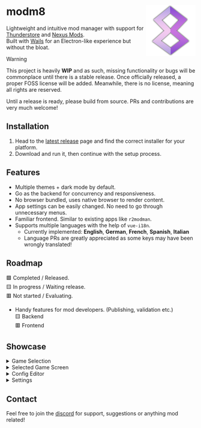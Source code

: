 # modm8 <img align="right" width="132" height="135" src="./frontend/src/assets/images/appicon.png">

Lightweight and intuitive mod manager with support for [Thunderstore](https://thunderstore.io) and [Nexus Mods](https://nexusmods.com).\
Built with [Wails](https://wails.io) for an Electron-like experience but without the bloat.

> [!WARNING]
> This project is heavily **WIP** and as such, missing functionality or bugs will be commonplace until there is a stable release.
> Once officially released, a proper FOSS license will be added. Meanwhile, there is no license, meaning all rights are reserved.
>
> Until a release is ready, please build from source. PRs and contributions are very much welcome!

## Installation
1. Head to the [latest release](../../releases/latest) page and find the correct installer for your platform.
2. Download and run it, then continue with the setup process.

## Features
- Multiple themes + dark mode by default.
- Go as the backend for concurrency and responsiveness.
- No browser bundled, uses native browser to render content.
- App settings can be easily changed. No need to go through unnecessary menus.
- Familiar frontend. Similar to existing apps like `r2modman`.
- Supports multiple languages with the help of `vue-i18n`.
  - Currently implemented: **English**, **German**, **French**, **Spanish**, **Italian**
  - Language PRs are greatly appreciated as some keys may have been wrongly translated!

## Roadmap
🟩 Completed / Released.\
🟨 In progress / Waiting release.\
🟥 Not started / Evaluating.

- Handy features for mod developers. (Publishing, validation etc.)\
  🟨 Backend\
  🟥 Frontend

## Showcase
<details>
  <summary>Game Selection</summary>

  - Useful buttons and insightful info layed out in a sleek and compact manner.
  - Flexible query matching ensures you can search for a game without being exact.
  - Filter by your favourite or installed games - no more tedious searching.
  - Switch between List and Grid layouts for a better viewing experience.

  <img src="./screenshots/game-selection-grid.png"/>
</details>

<details>
  <summary>Selected Game Screen</summary>

  <img src="./screenshots/selected-game.png"/>
</details>

<details>
  <summary>Config Editor</summary>

  <img src="./screenshots/config-editor.png"/>
</details>

<details>
  <summary>Settings</summary>

  <img src="./screenshots/settings.png"/>
</details>

## Contact
Feel free to join the [discord](https://discord.gg/psBXpXF2JZ) for support, suggestions or anything mod related!
